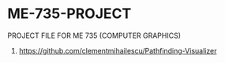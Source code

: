 # ME-735-PROJECT
PROJECT FILE FOR ME 735 (COMPUTER GRAPHICS)
1. https://github.com/clementmihailescu/Pathfinding-Visualizer
